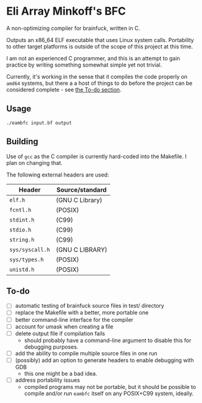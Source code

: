 <!--
SPDX-FileCopyrightText: 2024 Eli Array Minkoff

SPDX-License-Identifier: 0BSD
-->

# Eli Array Minkoff's BFC

A non-optimizing compiler for brainfuck, written in C.

Outputs an x86_64 ELF executable that uses Linux system calls. Portability to other target platforms is outside of the scope of this project at this time.

I am not an experienced C programmer, and this is an attempt to gain practice by writing something somewhat simple yet not trivial.

Currently, it's working in the sense that it compiles the code properly on `amd64` systems, but there a a host of things to do before the project can be considered complete - see [the To-do section](#to-do).

## Usage

`./eambfc input.bf output`

## Building

Use of `gcc` as the C compiler is currently hard-coded into the Makefile. I plan on changing that.

The following external headers are used:

| Header          | Source/standard |
|-----------------|-----------------|
| `elf.h`         | (GNU C Library) |
| `fcntl.h`       | (POSIX)         |
| `stdint.h`      | (C99)           |
| `stdio.h`       | (C99)           |
| `string.h`      | (C99)           |
| `sys/syscall.h` | (GNU C LIBRARY) |
| `sys/types.h`   | (POSIX)         |
| `unistd.h`      | (POSIX)         |

## To-do

* [ ] automatic testing of brainfuck source files in test/ directory
* [ ] replace the Makefile with a better, more portable one
* [ ] better command-line interface for the compiler
* [ ] account for umask when creating a file
* [ ] delete output file if compilation fails
  * should probably have a command-line argument to disable this for debugging purposes.
* [ ] add the ability to compile multiple source files in one run
* [ ] (possibly) add an option to generate headers to enable debugging with GDB
  * this one might be a bad idea.
* [ ] address portability issues 
  * compiled programs may not be portable, but it should be possible to compile and/or run `eambfc` itself on any POSIX+C99 system, ideally.
